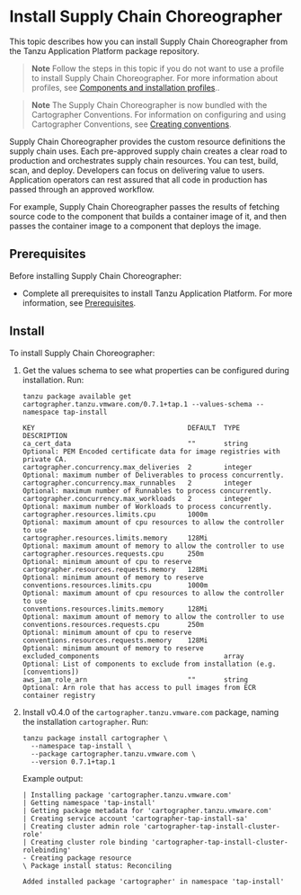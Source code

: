 # Install Supply Chain Choreographer

This topic describes how you can install Supply Chain Choreographer
from the Tanzu Application Platform package repository.

> **Note** Follow the steps in this topic if you do not want to use a profile to install Supply Chain Choreographer. For more information about profiles, see [Components and installation profiles](../about-package-profiles.hbs.md)..

>**Note** The Supply Chain Choreographer is now bundled with the Cartographer Conventions.
For information on configuring and using Cartographer Conventions, see [Creating conventions](../cartographer-conventions/creating-conventions.hbs.md).

Supply Chain Choreographer provides the custom resource definitions the supply chain uses.
Each pre-approved supply chain creates a clear road to production and orchestrates supply chain resources. You can test, build, scan, and deploy. Developers can focus on delivering value to
users. Application operators can rest assured that all code in production has passed
through an approved workflow.

For example, Supply Chain Choreographer passes the results of fetching source code to the component
that builds a container image of it, and then passes the container image
to a component that deploys the image.

## <a id='scc-prereqs'></a>Prerequisites

Before installing Supply Chain Choreographer:

- Complete all prerequisites to install Tanzu Application Platform. For more information, see [Prerequisites](../prerequisites.md).

## <a id='scc-install'></a> Install

To install Supply Chain Choreographer:

1. Get the values schema to see what properties can be configured during installation. Run:

    ```console
    tanzu package available get cartographer.tanzu.vmware.com/0.7.1+tap.1 --values-schema --namespace tap-install

    KEY                                      DEFAULT  TYPE     DESCRIPTION
    ca_cert_data                             ""       string   Optional: PEM Encoded certificate data for image registries with private CA.
    cartographer.concurrency.max_deliveries  2        integer  Optional: maximum number of Deliverables to process concurrently.
    cartographer.concurrency.max_runnables   2        integer  Optional: maximum number of Runnables to process concurrently.
    cartographer.concurrency.max_workloads   2        integer  Optional: maximum number of Workloads to process concurrently.
    cartographer.resources.limits.cpu        1000m             Optional: maximum amount of cpu resources to allow the controller to use
    cartographer.resources.limits.memory     128Mi             Optional: maximum amount of memory to allow the controller to use
    cartographer.resources.requests.cpu      250m              Optional: minimum amount of cpu to reserve
    cartographer.resources.requests.memory   128Mi             Optional: minimum amount of memory to reserve
    conventions.resources.limits.cpu         1000m             Optional: maximum amount of cpu resources to allow the controller to use
    conventions.resources.limits.memory      128Mi             Optional: maximum amount of memory to allow the controller to use
    conventions.resources.requests.cpu       250m              Optional: minimum amount of cpu to reserve
    conventions.resources.requests.memory    128Mi             Optional: minimum amount of memory to reserve
    excluded_components                               array    Optional: List of components to exclude from installation (e.g. [conventions])
    aws_iam_role_arn                         ""       string   Optional: Arn role that has access to pull images from ECR container registry
    ```

1. Install v0.4.0 of the `cartographer.tanzu.vmware.com` package, naming the installation `cartographer`. Run:

    ```console
    tanzu package install cartographer \
      --namespace tap-install \
      --package cartographer.tanzu.vmware.com \
      --version 0.7.1+tap.1
    ```

    Example output:

    ```console
    | Installing package 'cartographer.tanzu.vmware.com'
    | Getting namespace 'tap-install'
    | Getting package metadata for 'cartographer.tanzu.vmware.com'
    | Creating service account 'cartographer-tap-install-sa'
    | Creating cluster admin role 'cartographer-tap-install-cluster-role'
    | Creating cluster role binding 'cartographer-tap-install-cluster-rolebinding'
    - Creating package resource
    \ Package install status: Reconciling

    Added installed package 'cartographer' in namespace 'tap-install'
    ```
